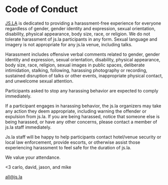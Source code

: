 # Code of Conduct

[JS.LA](http://js.la) is dedicated to providing a harassment-free
experience for everyone regardless of gender, gender identity and expression,
sexual orientation, disability, physical appearance, body size, race,
or religion. We do not tolerate harassment of js.la participants in any
form. Sexual language and imagery is not appropriate for any js.la venue,
including talks.

Harassment includes offensive verbal comments related to gender,
gender identity and expression, sexual orientation, disability,
physical appearance, body size, race, religion, sexual images in public spaces,
deliberate intimidation, stalking, following, harassing photography or
recording, sustained disruption of talks or other events, inappropriate
physical contact, and unwelcome sexual attention.

Participants asked to stop any harassing behavior are expected to comply immediately.

If a participant engages in harassing behavior, the js.la organizers may
take any action they deem appropriate, including warning the offender or
expulsion from js.la. If you are being harassed, notice that someone
else is being harassed, or have any other concerns, please contact a member
of js.la staff immediately.

Js.la staff will be happy to help participants contact hotel/venue
security or local law enforcement, provide escorts, or otherwise assist those
experiencing harassment to feel safe for the duration of js.la.

We value your attendance.

<3 carlo, david, jason, and mike

[all@js.la](mailto:all@js.la)
